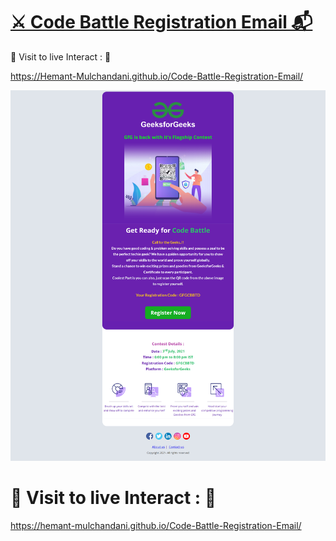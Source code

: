 # [⚔️ Code Battle Registration Email 📬](https://hemant-mulchandani.github.io/Code-Battle-Registration-Email/)

  📌 Visit to live Interact : 🔗

  https://Hemant-Mulchandani.github.io/Code-Battle-Registration-Email/ 


![Mail Capture](Code%20Battle%20Registration%20Mail%20Capture.png)

# 📌 Visit to live Interact : 🔗

 https://hemant-mulchandani.github.io/Code-Battle-Registration-Email/ 
